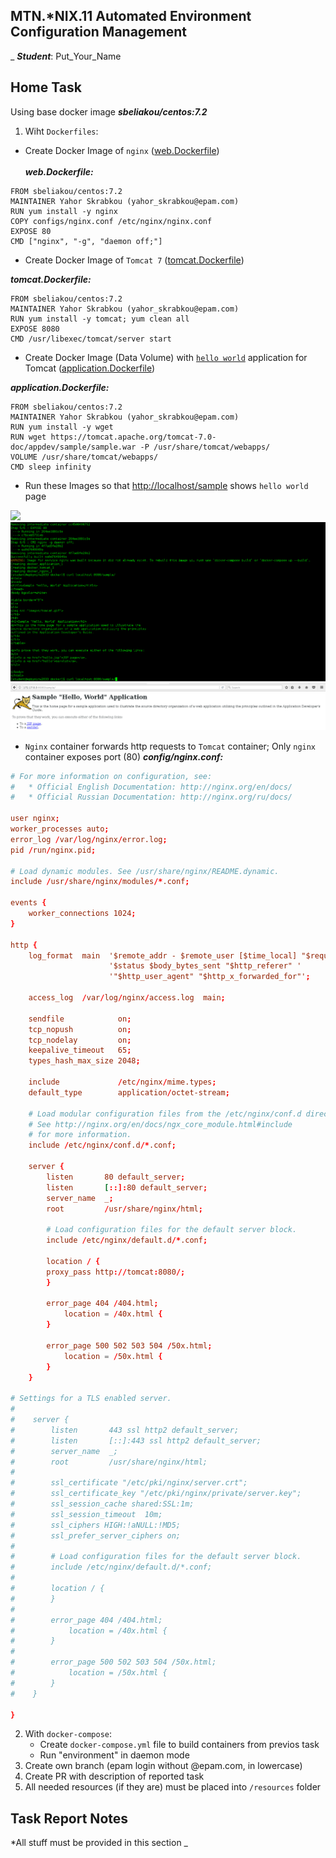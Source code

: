 MTN.*NIX.11 Automated Environment Configuration Management
---
_
***Student***: Put_Your_Name

Home Task
---

Using base docker image ***sbeliakou/centos:7.2***

1. Wiht ```Dockerfiles```:
- Create Docker Image of ```nginx``` ([web.Dockerfile](/web.Dockerfile))<br><br>
<i><b>web.Dockerfile:</b></i>
```web.Dockerfile
FROM sbeliakou/centos:7.2
MAINTAINER Yahor Skrabkou (yahor_skrabkou@epam.com)
RUN yum install -y nginx
COPY configs/nginx.conf /etc/nginx/nginx.conf
EXPOSE 80
CMD ["nginx", "-g", "daemon off;"]
```
- Create Docker Image of ```Tomcat 7``` ([tomcat.Dockerfile](/tomcat.Dockerfile))<br>
    
<i><b>tomcat.Dockerfile:</b></i>
```tomcat.Dockerfile
FROM sbeliakou/centos:7.2
MAINTAINER Yahor Skrabkou (yahor_skrabkou@epam.com)
RUN yum install -y tomcat; yum clean all
EXPOSE 8080
CMD /usr/libexec/tomcat/server start 
```
- Create Docker Image (Data Volume) with [```hello world```](https://tomcat.apache.org/tomcat-7.0-doc/appdev/sample/sample.war) application for Tomcat ([application.Dockerfile](application.Dockerfile))

<i><b>application.Dockerfile:</b></i>
```application.Dockerfile
FROM sbeliakou/centos:7.2
MAINTAINER Yahor Skrabkou (yahor_skrabkou@epam.com)
RUN yum install -y wget 
RUN wget https://tomcat.apache.org/tomcat-7.0-doc/appdev/sample/sample.war -P /usr/share/tomcat/webapps/
VOLUME /usr/share/tomcat/webapps/
CMD sleep infinity
```
    
- Run these Images so that [http://localhost/sample](http://localhost/sample) shows ```hello world``` page
<img src=pic/docker ps.png />
<img src=pic/docker-compose_result.png />
<img src=pic/result.png />

- ```Nginx``` container forwards http requests to ```Tomcat``` container; Only ```nginx``` container exposes port (80)
<i><b>config/nginx.conf:</b></i>
```nginx.conf
# For more information on configuration, see:
#   * Official English Documentation: http://nginx.org/en/docs/
#   * Official Russian Documentation: http://nginx.org/ru/docs/

user nginx;
worker_processes auto;
error_log /var/log/nginx/error.log;
pid /run/nginx.pid;

# Load dynamic modules. See /usr/share/nginx/README.dynamic.
include /usr/share/nginx/modules/*.conf;

events {
    worker_connections 1024;
}

http {
    log_format  main  '$remote_addr - $remote_user [$time_local] "$request" '
                      '$status $body_bytes_sent "$http_referer" '
                      '"$http_user_agent" "$http_x_forwarded_for"';

    access_log  /var/log/nginx/access.log  main;

    sendfile            on;
    tcp_nopush          on;
    tcp_nodelay         on;
    keepalive_timeout   65;
    types_hash_max_size 2048;

    include             /etc/nginx/mime.types;
    default_type        application/octet-stream;

    # Load modular configuration files from the /etc/nginx/conf.d directory.
    # See http://nginx.org/en/docs/ngx_core_module.html#include
    # for more information.
    include /etc/nginx/conf.d/*.conf;

    server {
        listen       80 default_server;
        listen       [::]:80 default_server;
        server_name  _;
        root         /usr/share/nginx/html;

        # Load configuration files for the default server block.
        include /etc/nginx/default.d/*.conf;

        location / {
        proxy_pass http://tomcat:8080/;
        }

        error_page 404 /404.html;
            location = /40x.html {
        }

        error_page 500 502 503 504 /50x.html;
            location = /50x.html {
        }
    }

# Settings for a TLS enabled server.
#
#    server {
#        listen       443 ssl http2 default_server;
#        listen       [::]:443 ssl http2 default_server;
#        server_name  _;
#        root         /usr/share/nginx/html;
#
#        ssl_certificate "/etc/pki/nginx/server.crt";
#        ssl_certificate_key "/etc/pki/nginx/private/server.key";
#        ssl_session_cache shared:SSL:1m;
#        ssl_session_timeout  10m;
#        ssl_ciphers HIGH:!aNULL:!MD5;
#        ssl_prefer_server_ciphers on;
#
#        # Load configuration files for the default server block.
#        include /etc/nginx/default.d/*.conf;
#
#        location / {
#        }
#
#        error_page 404 /404.html;
#            location = /40x.html {
#        }
#
#        error_page 500 502 503 504 /50x.html;
#            location = /50x.html {
#        }
#    }

}
```
    
2. With ```docker-compose```:
    - Create ```docker-compose.yml``` file to build containers from previos task
    - Run "environment" in daemon mode
3. Create own branch (epam login without @epam.com, in lowercase)
4. Create PR with description of reported task
6. All needed resources (if they are) must be placed into ```/resources``` folder

Task Report Notes
---
*All stuff must be provided in this section
_


